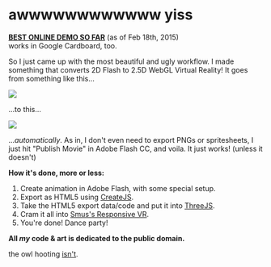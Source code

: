 awwwwwwwwwwww yiss
===

**[BEST ONLINE DEMO SO FAR](http://ncase.me/2.5D-VR-Tests/animatic_test_2)** (as of Feb 18th, 2015)    
works in Google Cardboard, too.

So I just came up with the most beautiful and ugly workflow.
I made something that converts 2D Flash to 2.5D WebGL Virtual Reality!
It goes from something like this...

![](http://i.imgur.com/q2Ea6VT.gif)

...to this...

![](http://i.imgur.com/F2ySh1h.gif)

...*automatically*. As in, I don't even need to export PNGs or spritesheets,
I just hit "Publish Movie" in Adobe Flash CC, and voila. It just works!
(unless it doesn't)

**How it's done, more or less:**

1. Create animation in Adobe Flash, with some special setup.
2. Export as HTML5 using [CreateJS](http://createjs.com/).
3. Take the HTML5 export data/code and put it into [ThreeJS](http://threejs.org/).
4. Cram it all into [Smus's Responsive VR](http://smus.com/responsive-vr/).
5. You're done! Dance party!

**All *my* code & art is dedicated to the public domain.**

the owl hooting [isn't](http://freesound.org/people/musicmasta1/sounds/251937/).